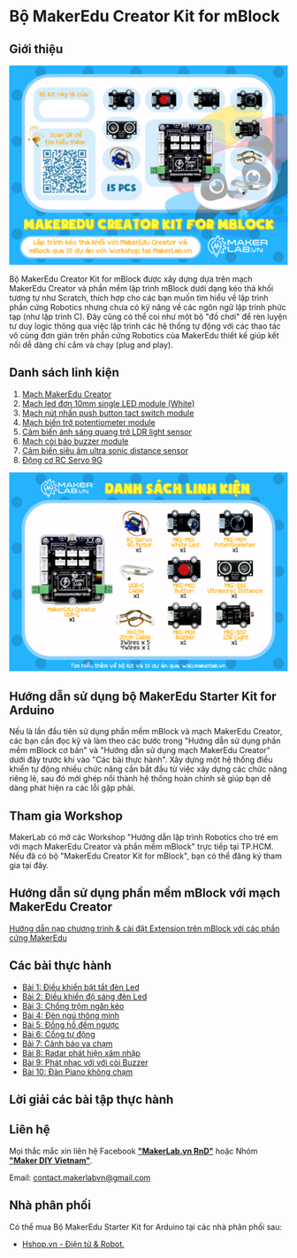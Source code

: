 # Bộ MakerEdu Creator Kit for mBlock

## Giới thiệu

![](/image/01_1050px-MakerEdu_Creator_Kit_for_mBlock.png)

Bộ MakerEdu Creator Kit for mBlock được xây dựng dựa trên mạch MakerEdu Creator và phần mềm lập trình mBlock dưới dạng kéo thả khối tương tự như Scratch, thích hợp cho các bạn muốn tìm hiểu về lập trình phần cứng Robotics nhưng chưa có kỹ năng về các ngôn ngữ lập trình phức tạp (như lập trình C). Đây cũng có thể coi như một bộ "đồ chơi" để rèn luyện tư duy logic thông qua việc lập trình các hệ thống tự động với các thao tác vô cùng đơn giản trên phần cứng Robotics của MakerEdu thiết kế giúp kết nối dễ dàng chỉ cắm và chạy (plug and play).

## Danh sách linh kiện

1. [Mạch MakerEdu Creator](https://www.makerlab.vn/creator)
2. [Mạch led đơn 10mm single LED module (White)](https://makerlab.vn/mkem01)
3. [Mạch nút nhấn push button tact switch module](https://makerlab.vn/mkem02)
4. [Mạch biến trở potentiometer module](https://makerlab.vn/mkem04)
5. [Cảm biến ánh sáng quang trở LDR light sensor](https://makerlab.vn/mkes02)
6. [Mạch còi báo buzzer module](https://makerlab.vn/mkem03)
7. [Cảm biến siêu âm ultra sonic distance sensor](https://makerlab.vn/mkes01)
8. [Động cơ RC Servo 9G](https://hshop.vn/dong-co-rc-servo-9g)

![](/image/02_1050px-MakerEdu_Creator_Kit_for_mBlock_Product_List.png)

## Hướng dẫn sử dụng bộ MakerEdu Starter Kit for Arduino

Nếu là lần đầu tiên sử dụng phần mềm mBlock và mạch MakerEdu Creator, các bạn cần đọc kỹ và làm theo các bước trong "Hướng dẫn sử dụng phần mềm mBlock cơ bản" và "Hướng dẫn sử dụng mạch MakerEdu Creator" dưới đây trước khi vào "Các bài thực hành". Xây dựng một hệ thống điều khiển tự động nhiều chức năng cần bắt đầu từ việc xây dựng các chức năng riêng lẻ, sau đó mới ghép nối thành hệ thống hoàn chỉnh sẽ giúp bạn dễ dàng phát hiện ra các lỗi gặp phải.

## Tham gia Workshop

MakerLab có mở các Workshop "Hướng dẫn lập trình Robotics cho trẻ em với mạch MakerEdu Creator và phần mềm mBlock" trực tiếp tại TP.HCM. Nếu đã có bộ "MakerEdu Creator Kit for mBlock", bạn có thể đăng ký tham gia tại đây.

## Hướng dẫn sử dụng phần mềm mBlock với mạch MakerEdu Creator

[Hướng dẫn nạp chương trình & cài đặt Extension trên mBlock với các phần cứng MakerEdu](https://github.com/makerlabvn/mBlock-MakerEdu-Creator)

## Các bài thực hành

- [Bài 1: Điều khiển bật tắt đèn Led](/ex/less01/README.md)
- [Bài 2: Điều khiển độ sáng đèn Led](/ex/less02/README.md)
- [Bài 3: Chống trộm ngăn kéo](/ex/less03/README.md)
- [Bài 4: Đèn ngủ thông minh](/ex/less04/README.md)
- [Bài 5: Đồng hồ đếm ngược](/ex/less05/README.md)
- [Bài 6: Cổng tự động](/ex/less06/README.md)
- [Bài 7: Cảnh báo va chạm](/ex/less07/README.md)
- [Bài 8: Radar phát hiện xâm nhập](/ex/less08/README.md)
- [Bài 9: Phát nhạc với với còi Buzzer](/ex/less09/README.md)
- [Bài 10: Đàn Piano không chạm](/ex/less10/README.md)

## Lời giải các bài tập thực hành

## Liên hệ

Mọi thắc mắc xin liên hệ Facebook [**"MakerLab.vn RnD"**](https://www.facebook.com/makerlabvn) hoặc Nhóm [**"Maker DIY Vietnam"**](https://www.facebook.com/groups/makervn/).

Email: <contact.makerlabvn@gmail.com>

## Nhà phân phối

Có thể mua Bộ MakerEdu Starter Kit for Arduino tại các nhà phân phối sau:

- [Hshop.vn - Điện tử & Robot.](https://hshop.vn)
